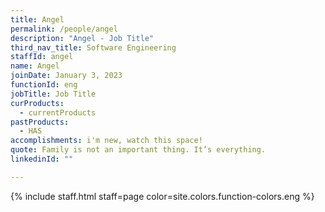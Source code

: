 ```yaml
---
title: Angel
permalink: /people/angel
description: "Angel - Job Title"
third_nav_title: Software Engineering
staffId: angel
name: Angel
joinDate: January 3, 2023
functionId: eng
jobTitle: Job Title
curProducts:
  - currentProducts
pastProducts:
  - HAS
accomplishments: i'm new, watch this space!
quote: Family is not an important thing. It’s everything.
linkedinId: ""

---
```


{% include staff.html staff=page color=site.colors.function-colors.eng %}
